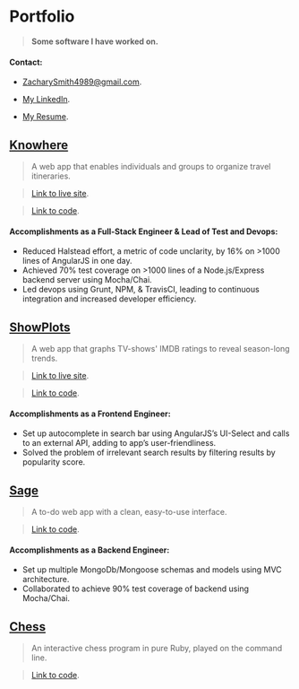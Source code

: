 # Portfolio

> __Some software I have worked on.__

#### Contact:

- ZacharySmith4989@gmail.com.

- [My LinkedIn](https://www.linkedin.com/in/ZacharySmith4989).

- [My Resume](https://drive.google.com/file/d/0B6b9i_P8hx_TLXM1VW0xLV9MbWs/view?usp=sharing).

## [Knowhere](https://knowhere.herokuapp.com)

> A web app that enables individuals and groups to organize travel itineraries.

> [Link to live site](https://knowhere.herokuapp.com).

> [Link to code](https://github.com/ZacharyRSmith/Knowhere).

#### Accomplishments as a Full-Stack Engineer & Lead of Test and Devops:

- Reduced Halstead effort, a metric of code unclarity, by 16% on >1000 lines of AngularJS in one day.
- Achieved 70% test coverage on >1000 lines of a Node.js/Express backend server using Mocha/Chai.
- Led devops using Grunt, NPM, & TravisCI, leading to continuous integration and increased developer efficiency.



## [ShowPlots](http://www.showplots.com/)

> A web app that graphs TV-shows' IMDB ratings to reveal season-long trends.

> [Link to live site](http://www.showplots.com).

> [Link to code](https://github.com/ZacharyRSmith/showplots).

#### Accomplishments as a Frontend Engineer:

- Set up autocomplete in search bar using AngularJS’s UI-Select and calls to an external API, adding to app’s user-friendliness.
- Solved the problem of irrelevant search results by filtering results by popularity score.



## [Sage](https://github.com/ZacharyRSmith/sage)

> A to-do web app with a clean, easy-to-use interface.

> [Link to code](https://github.com/ZacharyRSmith/sage).

#### Accomplishments as a Backend Engineer:

- Set up multiple MongoDb/Mongoose schemas and models using MVC architecture.
- Collaborated to achieve 90% test coverage of backend using Mocha/Chai.



## [Chess](https://github.com/ZacharyRSmith/chess)

> An interactive chess program in pure Ruby, played on the command line.

> [Link to code](https://github.com/ZacharyRSmith/chess).

